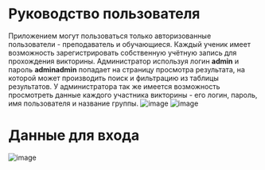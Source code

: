 
# Руководство пользователя

Приложением могут пользоваться только авторизованные пользователи - преподаватель и обучающиеся.
Каждый ученик имеет возможность зарегистрировать собственную учётную запись для прохождения викторины.
Администратор используя логин **admin** и пароль **adminadmin** попадает на страницу просмотра результата, на которой может производить поиск и фильтрацию из таблицы результатов.
У администратора так же имеется возможность просмотреть данные каждого участника викторины - его логин, пароль, имя пользователя и название группы. 
![image](https://github.com/CHVRXN/Savitski7sem/assets/90219892/15b67adc-5a62-47b6-bd80-a6fdf703b01e)
![image](https://github.com/CHVRXN/Savitski7sem/assets/90219892/816e80db-229e-4f6a-a71a-30d0eb1c851c)
# Данные для входа


![image](https://github.com/CHVRXN/Savitski7sem/assets/90219892/7d11a18a-4cd6-4c3a-990a-6aac3c216a91)

